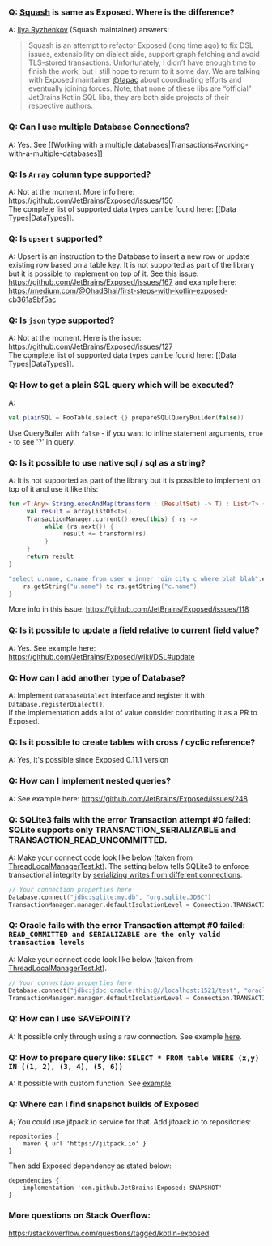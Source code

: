 ### Q: [Squash](https://github.com/orangy/squash) is same as Exposed. Where is the difference? 
A: [Ilya Ryzhenkov](https://github.com/orangy/) (Squash maintainer) answers: 
> Squash is an attempt to refactor Exposed (long time ago) to fix DSL issues, extensibility on dialect side, support graph fetching and avoid TLS-stored transactions. Unfortunately, I didn’t have enough time to finish the work, but I still hope to return to it some day. We are talking with Exposed maintainer [@tapac](https://github.com/orangy/) about coordinating efforts and eventually joining forces. Note, that none of these libs are “official” JetBrains Kotlin SQL libs, they are both side projects of their respective authors.

### Q: Can I use multiple Database Connections?

A: Yes. See [[Working with a multiple databases|Transactions#working-with-a-multiple-databases]]

### Q: Is `Array` column type supported?

A: Not at the moment. More info here: https://github.com/JetBrains/Exposed/issues/150  
The complete list of supported data types can be found here: [[Data Types|DataTypes]].

### Q: Is `upsert` supported?

A: Upsert is an instruction to the Database to insert a new row or update existing row based on a table key. It is not supported as part of the library but it is possible to implement on top of it. See this issue: https://github.com/JetBrains/Exposed/issues/167 and example here: https://medium.com/@OhadShai/first-steps-with-kotlin-exposed-cb361a9bf5ac

### Q: Is `json` type supported?

A: Not at the moment. Here is the issue: https://github.com/JetBrains/Exposed/issues/127  
The complete list of supported data types can be found here: [[Data Types|DataTypes]].

### Q: How to get a plain SQL query which will be executed?

A: 
```kotlin
val plainSQL = FooTable.select {}.prepareSQL(QueryBuilder(false)) 
```
Use QueryBuiler with `false` - if you want to inline statement arguments, `true` - to see '?' in query.

### Q: Is it possible to use native sql / sql as a string?

A: It is not supported as part of the library but it is possible to implement on top of it and use it like this:
```kotlin
fun <T:Any> String.execAndMap(transform : (ResultSet) -> T) : List<T> {
     val result = arrayListOf<T>()
     TransactionManager.current().exec(this) { rs ->
          while (rs.next()) {
               result += transform(rs)
          }
     }
     return result
}

"select u.name, c.name from user u inner join city c where blah blah".execAndMap { rs ->
    rs.getString("u.name") to rs.getString("c.name") 
}
```
More info in this issue: https://github.com/JetBrains/Exposed/issues/118

### Q: Is it possible to update a field relative to current field value?

A: Yes. See example here: https://github.com/JetBrains/Exposed/wiki/DSL#update

### Q: How can I add another type of Database?

A: Implement `DatabaseDialect` interface and register it with `Database.registerDialect()`.  
If the implementation adds a lot of value consider contributing it as a PR to Exposed.

### Q: Is it possible to create tables with cross / cyclic reference?

A: Yes, it's possible since Exposed 0.11.1 version

### Q: How can I implement nested queries?

A: See example here: https://github.com/JetBrains/Exposed/issues/248

### Q: SQLite3 fails with the error Transaction attempt #0 failed: SQLite supports only TRANSACTION_SERIALIZABLE and TRANSACTION_READ_UNCOMMITTED.

A: Make your connect code look like below (taken from [ThreadLocalManagerTest.kt](https://github.com/JetBrains/Exposed/blob/4360ae18c708072dfda261742e65b8b56a696adc/src/test/kotlin/org/jetbrains/exposed/sql/tests/shared/ThreadLocalManagerTest.kt#L282-L291)). The setting below tells SQLite3 to enforce transactional integrity by [serializing writes from different connections](https://sqlite.org/isolation.html).
```kotlin
// Your connection properties here
Database.connect("jdbc:sqlite:my.db", "org.sqlite.JDBC")
TransactionManager.manager.defaultIsolationLevel = Connection.TRANSACTION_SERIALIZABLE // Or Connection.TRANSACTION_READ_UNCOMMITTED
```

### Q: Oracle fails with the error Transaction attempt #0 failed: `READ_COMMITTED and SERIALIZABLE are the only valid transaction levels`

A: Make your connect code look like below (taken from [ThreadLocalManagerTest.kt](https://github.com/JetBrains/Exposed/blob/4360ae18c708072dfda261742e65b8b56a696adc/src/test/kotlin/org/jetbrains/exposed/sql/tests/shared/ThreadLocalManagerTest.kt#L282-L291)). 
```kotlin
// Your connection properties here
Database.connect("jdbc:jdbc:oracle:thin:@//localhost:1521/test", "oracle.jdbc.OracleDriver") 
TransactionManager.manager.defaultIsolationLevel = Connection.TRANSACTION_SERIALIZABLE // Or Connection.TRANSACTION_READ_COMMITTED
```


### Q: How can I use SAVEPOINT?
A: It possible only through using a raw connection. See example [here](https://github.com/JetBrains/Exposed/issues/320#issuecomment-394825415).

### Q: How to prepare query like: `SELECT * FROM table WHERE (x,y) IN ((1, 2), (3, 4), (5, 6))`
A: It possible with custom function. See [example](https://github.com/JetBrains/Exposed/issues/373#issuecomment-414123325).

### Q: Where can I find snapshot builds of Exposed
A; You could use jitpack.io service for that. 
Add jitoack.io to repositories:
```
repositories {
    maven { url 'https://jitpack.io' }
}
```
Then add Exposed dependency as stated below:
```
dependencies {
    implementation 'com.github.JetBrains:Exposed:-SNAPSHOT'
}
```

### More questions on Stack Overflow:
https://stackoverflow.com/questions/tagged/kotlin-exposed